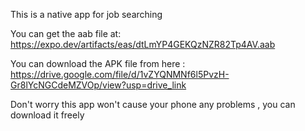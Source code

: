 This is a native app for job searching 

You can get the aab file at: https://expo.dev/artifacts/eas/dtLmYP4GEKQzNZR82Tp4AV.aab

You can download the APK file from here : https://drive.google.com/file/d/1vZYQNMNf6l5PvzH-Gr8lYcNGCdeMZVOp/view?usp=drive_link

Don't worry this app won't cause your phone any problems , you can download it freely 
